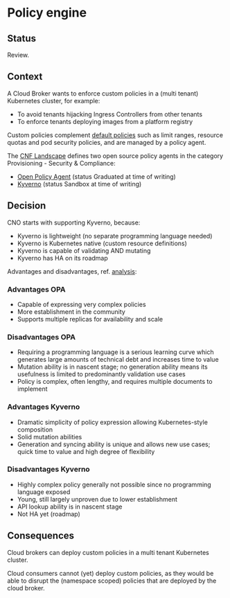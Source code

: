 # Policy engine

## Status

Review.

## Context

A Cloud Broker wants to enforce custom policies in a (multi tenant) Kubernetes cluster, for example:

- To avoid tenants hijacking Ingress Controllers from other tenants
- To enforce tenants deploying images from a platform registry

Custom policies complement [default policies](https://kubernetes.io/docs/concepts/policy/) such as limit ranges, resource quotas and pod security policies, and are managed by a policy agent.

The [CNF Landscape](https://landscape.cncf.io) defines two open source policy agents in the category Provisioning - Security & Compliance:

- [Open Policy Agent](https://www.openpolicyagent.org) (status Graduated at time of writing)
- [Kyverno](https://kyverno.io) (status Sandbox at time of writing)

## Decision

CNO starts with supporting Kyverno, because:

- Kyverno is lightweight (no separate programming language needed)
- Kyverno is Kubernetes native (custom resource definitions)
- Kyverno is capable of validating AND mutating
- Kyverno has HA on its roadmap

Advantages and disadvantages, ref. [analysis](https://neonmirrors.net/post/2021-02/kubernetes-policy-comparison-opa-gatekeeper-vs-kyverno/):

### Advantages OPA

- Capable of expressing very complex policies
- More establishment in the community
- Supports multiple replicas for availability and scale

### Disadvantages OPA

- Requiring a programming language is a serious learning curve which generates large amounts of technical debt and increases time to value
- Mutation ability is in nascent stage; no generation ability means its usefulness is limited to predominantly validation use cases
- Policy is complex, often lengthy, and requires multiple documents to implement

### Advantages Kyverno

- Dramatic simplicity of policy expression allowing Kubernetes-style composition
- Solid mutation abilities
- Generation and syncing ability is unique and allows new use cases; quick time to value and high degree of flexibility

### Disadvantages Kyverno

- Highly complex policy generally not possible since no programming language exposed
- Young, still largely unproven due to lower establishment
- API lookup ability is in nascent stage
- Not HA yet (roadmap)

## Consequences

Cloud brokers can deploy custom policies in a multi tenant Kubernetes cluster.

Cloud consumers cannot (yet) deploy custom policies, as they would be able to disrupt the (namespace scoped) policies that are deployed by the cloud broker.
